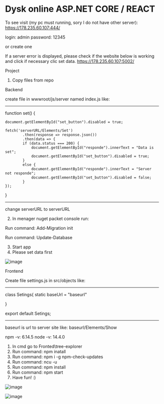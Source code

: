 # Dysk online ASP.NET CORE / REACT
To see visit (my pc must running, sory I do not have other server):
https://178.235.60.107:444/

login: admin
password: 12345

or create one


If a server error is displayed, please check if the website below is working and click if necessary clic set data.
https://178.235.60.107:5002/



Project
1.  Copy files from repo

Backend

create file in wwwroot/js/server named index.js like:

___________________________________________________________________________________________
function set() {

    document.getElementById("set_button").disabled = true;

    fetch('serverURL/Elements/Set')
            .then(response => response.json())
            .then(data => {
            if (data.status === 200) {
                document.getElementById("responde").innerText = "Data is set";
                document.getElementById("set_button").disabled = true;
            }
            else {
                document.getElementById("responde").innerText = "Server not responde";
                document.getElementById("set_button").disabled = false;
            }    
    });
}
_____________________________________________________________________________________________

change serverURL to serverURL

2. In menager nuget packet console run: 

Run command: Add-Migration init

Run command: Update-Database

3. Start app
4. Please set data first

![image](https://user-images.githubusercontent.com/47826375/130889690-d0f1c302-386e-4d5b-a257-f1a44729659e.png)

Frontend

Create file settings.js in src/objects like:
_____________________________________
class Setings{
    static baseUrl = "baseurl"
    
}

export default Setings;
_____________________________________

baseurl is url to server site like: baseurl/Elements/Show

npm -v: 6.14.5
node -v: 14.4.0

1. In cmd go to Fronted\tree-explorer
2. Run command: npm inatall
3. Run command: npm i -g npm-check-updates
4. Run command: ncu -u
5. Run command: npm install
3. Run command: npm start
4. Have fun! :)


![image](https://user-images.githubusercontent.com/47826375/131267365-14391242-8f58-4fc7-acd2-322ab369782a.png)

![image](https://user-images.githubusercontent.com/47826375/131267612-ef25b18f-27fa-485c-ad8c-9f86d3bf26e0.png)

